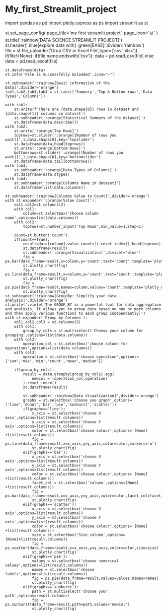# My_first_Streamlit_project

import pandas as pd 
import plotly.express as ps
import streamlit as st

st.set_page_config(
    page_title='my first streamlit project',
    page_icon='📊'
)
st.title(':rainbow[DATA SCIENCE STREAMLIT PROJECT]')
st.header(':blue[explore data with] :green[EASE]',divider='rainbow')        
file = st.file_uploader('Drop CSV or Excel File',type=['csv','xlsx'])
if(file!=None):
    if(file.name.endswith('csv')):
        data = pd.read_csv(file)
    else:
        data = pd.read_excel(file)
        
    st.dataframe(data)
    st.info('File is Successfully Uploaded',icon="✅")
    
    st.subheader(':rainbow[Basic information of the Data]',divider='orange')
    tab1,tab2,tab3,tab4 = st.tabs(['Summary','Top & Bottom rows','Data Types','Columns'])
    
    with tab1:
        st.write(f'There are {data.shape[0]} rows in dataset and {data.shape[1]} columns in dataset')
        st.subheader(':orange[Statistical Summary of the dataset]')
        st.dataframe(data.describe())
    with tab2:
        st.write(':orange[Top Rows]')
        toprows=st.slider(':orange[[Number of rows you want]]',1,data.shape[0],key='topslider')
        st.dataframe(data.head(toprows))
        st.write(':orange[Bottom Rows]')
        bottomrows=st.slider(':orange[[Number of rows you want]]',1,data.shape[0],key='bottomslider')
        st.dataframe(data.tail(bottomrows))
    with tab3:
        st.subheader(':orange[Data Types of Columns]')
        st.dataframe(data.dtypes)
    with tab4:
        st.subheader(':orange[Columns Name in dataset]')
        st.dataframe(list(data.columns))
        
    st.subheader(':rainbow[Columns Value to Count]',divider='orange')
    with st.expander(':orange[Value Count]'):
        col1,col2=st.columns(2)
        with col1:
            column=st.selectbox('Choose column name',options=list(data.columns))
        with col2:
            toprows=st.number_input('Top Rows',min_value=1,step=1)
        
        count=st.button('count')
        if(count==True):
            result=data[column].value_counts().reset_index().head(toprows)
            st.dataframe(result)
            st.subheader(':orange[Visualization]',divider='blue')
            fig = ps.bar(data_frame=result,x=column,y='count',text='count',template='plotly_dark')
            st.plotly_chart(fig)
            fig = ps.line(data_frame=result,x=column,y='count',text='count',template='plotly_dark')
            st.plotly_chart(fig)
            fig = ps.pie(data_frame=result,names=column,values='count',template='plotly_dark')
            st.plotly_chart(fig)
    st.subheader(':rainbow[GroupBy: Simplify your data analysis]',divider='orange')
    st.write(':violet[The GROUP_BY is a powerful tool for data aggregation and analysis. It allows you to group data based on one or more columns and then apply various functions to each group independently]')
    with st.expander('Group by Columns'):
        col1,col2,col3 = st.columns(3)
        with col1:
            group_by_cols = st.multiselect('Choose your column for grouping',options=list(data.columns))
        with col2:
            operation_col = st.selectbox('choose column for operations',options=list(data.columns))
        with col3:
            operation = st.selectbox('choose operation',options=['sum','max','min','count','mean','median'])
            
        if(group_by_cols):
            result = data.groupby(group_by_cols).agg(
                newcol = (operation_col,operation)
            ).reset_index()
            st.dataframe(result)
            
            st.subheader(':rainbow[Data Visualization]',divider='orange') 
            graphs = st.selectbox('choose you graph',options=['line','donut','bar','pie','sunburst','scatter'])
            if(graphs=='line'):
                x_axis = st.selectbox('choose X axis',options=list(result.columns))
                y_axis = st.selectbox('choose Y axis',options=list(result.columns))
                color = st.selectbox('choose colour',options= [None] +list(result.columns))
                fig = ps.line(data_frame=result,x=x_axis,y=y_axis,color=color,markers='o')
                st.plotly_chart(fig)
            elif(graphs=='bar'):
                x_axis = st.selectbox('choose X axis',options=list(result.columns))
                y_axis = st.selectbox('choose Y axis',options=list(result.columns))
                color = st.selectbox('choose colour',options= [None] +list(result.columns))
                facet_col = st.selectbox('column',options=[None] +list(result.columns))
                fig = ps.bar(data_frame=result,x=x_axis,y=y_axis,color=color,facet_col=facet_col,barmode='group')
                st.plotly_chart(fig)
            elif(graphs=='scatter'):
                x_axis = st.selectbox('choose X axis',options=list(result.columns))
                y_axis = st.selectbox('choose Y axis',options=list(result.columns))
                color = st.selectbox('choose colour',options= [None] +list(result.columns))
                size = st.selectbox('Size column',options=[None]+list(result.columns))
                fig = ps.scatter(data_frame=result,x=x_axis,y=y_axis,color=color,size=size)
                st.plotly_chart(fig)
            elif(graphs=='pie'):
                values = st.selectbox('choose numerical values',options=list(result.columns))
                names = st.selectbox('choose labels',options=list(result.columns))
                fig = ps.pie(data_frame=result,values=values,names=names)
                st.plotly_chart(fig)
            elif(graphs=='sunburst'):
                path = st.multiselect('choose your path',options=result.columns)
                fig = ps.sunburst(data_frame=result,path=path,values='newcol')
                st.plotly_chart(fig)                     
